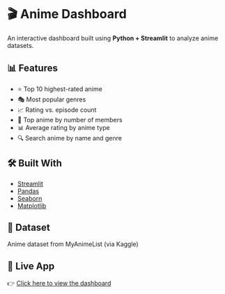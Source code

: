 # 🎬 Anime Dashboard

An interactive dashboard built using **Python + Streamlit** to analyze anime datasets.

## 📊 Features
- ⭐ Top 10 highest-rated anime
- 🎭 Most popular genres
- 📈 Rating vs. episode count
- 👑 Top anime by number of members
- 📊 Average rating by anime type
- 🔍 Search anime by name and genre

## 🛠 Built With
- [Streamlit](https://streamlit.io/)
- [Pandas](https://pandas.pydata.org/)
- [Seaborn](https://seaborn.pydata.org/)
- [Matplotlib](https://matplotlib.org/)

## 📂 Dataset
Anime dataset from MyAnimeList (via Kaggle)

## 🚀 Live App
👉 [Click here to view the dashboard](https://your-username-anime-dashboard.streamlit.app)
